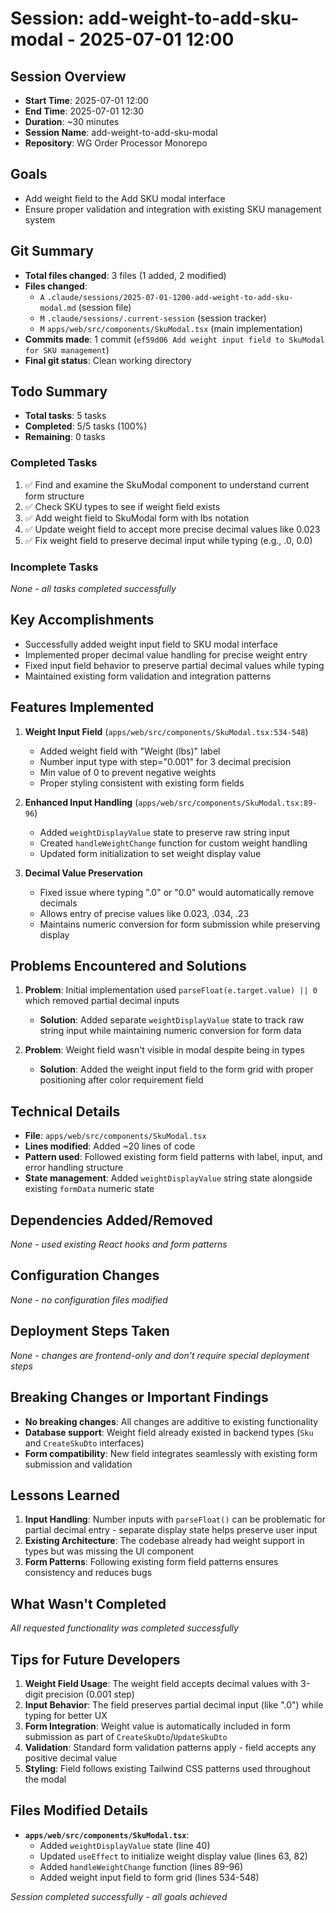 # Session: add-weight-to-add-sku-modal - 2025-07-01 12:00

## Session Overview
- **Start Time**: 2025-07-01 12:00
- **End Time**: 2025-07-01 12:30
- **Duration**: ~30 minutes
- **Session Name**: add-weight-to-add-sku-modal
- **Repository**: WG Order Processor Monorepo

## Goals
- Add weight field to the Add SKU modal interface
- Ensure proper validation and integration with existing SKU management system

## Git Summary
- **Total files changed**: 3 files (1 added, 2 modified)
- **Files changed**:
  - `A` `.claude/sessions/2025-07-01-1200-add-weight-to-add-sku-modal.md` (session file)
  - `M` `.claude/sessions/.current-session` (session tracker)
  - `M` `apps/web/src/components/SkuModal.tsx` (main implementation)
- **Commits made**: 1 commit (`ef59d06 Add weight input field to SkuModal for SKU management`)
- **Final git status**: Clean working directory

## Todo Summary
- **Total tasks**: 5 tasks
- **Completed**: 5/5 tasks (100%)
- **Remaining**: 0 tasks

### Completed Tasks
1. ✅ Find and examine the SkuModal component to understand current form structure
2. ✅ Check SKU types to see if weight field exists
3. ✅ Add weight field to SkuModal form with lbs notation
4. ✅ Update weight field to accept more precise decimal values like 0.023
5. ✅ Fix weight field to preserve decimal input while typing (e.g., .0, 0.0)

### Incomplete Tasks
*None - all tasks completed successfully*

## Key Accomplishments
- Successfully added weight input field to SKU modal interface
- Implemented proper decimal value handling for precise weight entry
- Fixed input field behavior to preserve partial decimal values while typing
- Maintained existing form validation and integration patterns

## Features Implemented
1. **Weight Input Field** (`apps/web/src/components/SkuModal.tsx:534-548`)
   - Added weight field with "Weight (lbs)" label
   - Number input type with step="0.001" for 3 decimal precision
   - Min value of 0 to prevent negative weights
   - Proper styling consistent with existing form fields

2. **Enhanced Input Handling** (`apps/web/src/components/SkuModal.tsx:89-96`)
   - Added `weightDisplayValue` state to preserve raw string input
   - Created `handleWeightChange` function for custom weight handling
   - Updated form initialization to set weight display value

3. **Decimal Value Preservation**
   - Fixed issue where typing ".0" or "0.0" would automatically remove decimals
   - Allows entry of precise values like 0.023, .034, .23
   - Maintains numeric conversion for form submission while preserving display

## Problems Encountered and Solutions
1. **Problem**: Initial implementation used `parseFloat(e.target.value) || 0` which removed partial decimal inputs
   - **Solution**: Added separate `weightDisplayValue` state to track raw string input while maintaining numeric conversion for form data

2. **Problem**: Weight field wasn't visible in modal despite being in types
   - **Solution**: Added the weight input field to the form grid with proper positioning after color requirement field

## Technical Details
- **File**: `apps/web/src/components/SkuModal.tsx`
- **Lines modified**: Added ~20 lines of code
- **Pattern used**: Followed existing form field patterns with label, input, and error handling structure
- **State management**: Added `weightDisplayValue` string state alongside existing `formData` numeric state

## Dependencies Added/Removed
*None - used existing React hooks and form patterns*

## Configuration Changes
*None - no configuration files modified*

## Deployment Steps Taken
*None - changes are frontend-only and don't require special deployment steps*

## Breaking Changes or Important Findings
- **No breaking changes**: All changes are additive to existing functionality
- **Database support**: Weight field already existed in backend types (`Sku` and `CreateSkuDto` interfaces)
- **Form compatibility**: New field integrates seamlessly with existing form submission and validation

## Lessons Learned
1. **Input Handling**: Number inputs with `parseFloat()` can be problematic for partial decimal entry - separate display state helps preserve user input
2. **Existing Architecture**: The codebase already had weight support in types but was missing the UI component
3. **Form Patterns**: Following existing form field patterns ensures consistency and reduces bugs

## What Wasn't Completed
*All requested functionality was completed successfully*

## Tips for Future Developers
1. **Weight Field Usage**: The weight field accepts decimal values with 3-digit precision (0.001 step)
2. **Input Behavior**: The field preserves partial decimal input (like ".0") while typing for better UX
3. **Form Integration**: Weight value is automatically included in form submission as part of `CreateSkuDto`/`UpdateSkuDto`
4. **Validation**: Standard form validation patterns apply - field accepts any positive decimal value
5. **Styling**: Field follows existing Tailwind CSS patterns used throughout the modal

## Files Modified Details
- **`apps/web/src/components/SkuModal.tsx`**:
  - Added `weightDisplayValue` state (line 40)
  - Updated `useEffect` to initialize weight display value (lines 63, 82)
  - Added `handleWeightChange` function (lines 89-96)
  - Added weight input field to form grid (lines 534-548)

*Session completed successfully - all goals achieved*